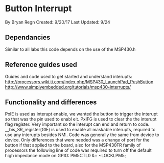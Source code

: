 # Button Interrupt
By Bryan Regn
Created: 9/20/17
Last Updated: 9/24

## Dependancies 
Similar to all labs this code depends on the use of the MSP430.h 

## Reference guides used
Guides and code used to get started and understand interupts:
http://processors.wiki.ti.com/index.php/MSP430_LaunchPad_PushButton 
http://www.simplyembedded.org/tutorials/msp430-interrupts/

## Functionality and differences 
PxIE is used as interupt enable, we wanted the button to trigger the interupt so that was the pin used to enabl eit.
PxIFG is used to clear the the interupt flag register. Very important so the interupt can end and return to code.
 __bis_SR_register(GIE) is used to enable all maskable interupts, required to use any interupts besides NMI.
Code was generally the same from device to device. Only differences that were needed was a change of port for the button if that applied to the board, also for the MSP430FR family of processors the following line of code was required to turn off the default high impedance mode on GPIO: PM5CTL0 &= ~LOCKLPM5;